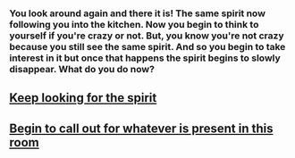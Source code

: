 ### **You look around again and there it is! The same spirit now following you into the kitchen. Now you begin to think to yourself if you're crazy or not. But, you know you're not crazy because you still see the same spirit. And so you begin to take interest in it but once that happens the spirit begins to slowly disappear. What do you do now?**  
## [Keep looking for the spirit](../situations-md/END-curiosity.md)  
## [Begin to call out for whatever is present in this room](../situations-md/END-until-next-time.md)